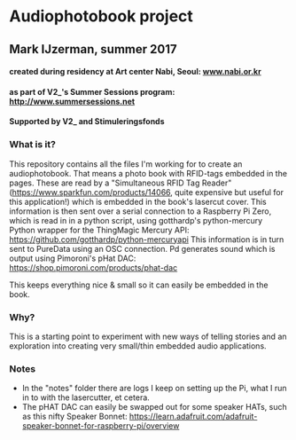 # Audiophotobook project
## Mark IJzerman, summer 2017
#### created during residency at Art center Nabi, Seoul: www.nabi.or.kr
#### as part of V2_'s Summer Sessions program: http://www.summersessions.net
#### Supported by V2_ and Stimuleringsfonds

### What is it?
This repository contains all the files I'm working for to create an audiophotobook. That means a photo book with RFID-tags embedded in the pages. These are read by a "Simultaneous RFID Tag Reader" (https://www.sparkfun.com/products/14066, quite expensive but useful for this application!) which is embedded in the book's lasercut cover. This information is then sent over a serial connection to a Raspberry Pi Zero, which is read in in a python script, using gotthardp's python-mercury Python wrapper for the ThingMagic Mercury API: https://github.com/gotthardp/python-mercuryapi
This information is in turn sent to PureData using an OSC connection. Pd generates sound which is output using Pimoroni's pHat DAC: https://shop.pimoroni.com/products/phat-dac

This keeps everything nice & small so it can easily be embedded in the book.

### Why?
This is a starting point to experiment with new ways of telling stories and an exploration into creating very small/thin embedded audio applications.

### Notes
- In the "notes" folder there are logs I keep on setting up the Pi, what I run in to with the lasercutter, et cetera.
- The pHAT DAC can easily be swapped out for some speaker HATs, such as this nifty Speaker Bonnet: https://learn.adafruit.com/adafruit-speaker-bonnet-for-raspberry-pi/overview